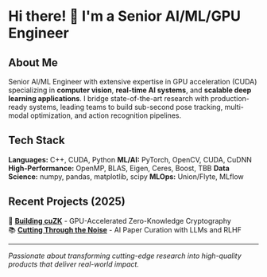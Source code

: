 # Hi there! 👋 I'm a Senior AI/ML/GPU Engineer

## About Me

Senior AI/ML Engineer with extensive expertise in GPU acceleration (CUDA) specializing in **computer vision**, **real-time AI systems**, and **scalable deep learning applications**. I bridge state-of-the-art research with production-ready systems, leading teams to build sub-second pose tracking, multi-modal optimization, and action recognition pipelines.

## Tech Stack

**Languages:** C++, CUDA, Python
**ML/AI:** PyTorch, OpenCV, CUDA, CuDNN  
**High-Performance:** OpenMP, BLAS, Eigen, Ceres, Boost, TBB
**Data Science:** numpy, pandas, matplotlib, scipy
**MLOps:** Union/Flyte, MLflow  

## Recent Projects (2025)

🔐 **[Building cuZK](https://github.com/davencyw/cuZK)** - GPU-Accelerated Zero-Knowledge Cryptography  
📚 **[Cutting Through the Noise](https://davencyw.github.io/davencyw.net/projects/paperviewer.html)** - AI Paper Curation with LLMs and RLHF  

---

*Passionate about transforming cutting-edge research into high-quality products that deliver real-world impact.*
